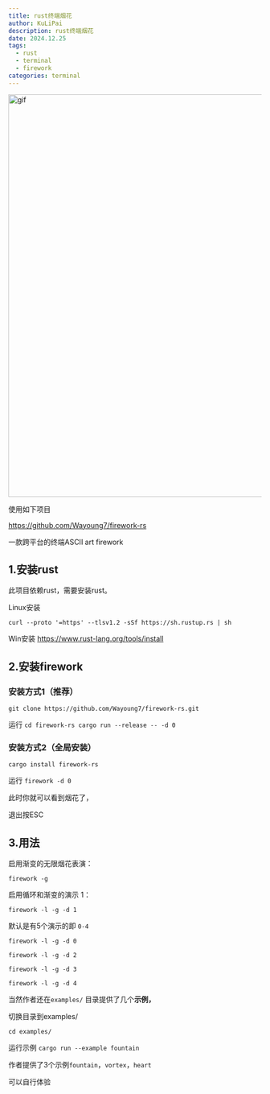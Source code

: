 ```yaml
---
title: rust终端烟花
author: KuLiPai
description: rust终端烟花
date: 2024.12.25
tags: 
  - rust
  - terminal 
  - firework
categories: terminal
---
```




<img src="https://raw.githubusercontent.com/Wayoung7/firework-rs/master/gif/demo_0.gif" alt="gif" width="800">

使用如下项目

https://github.com/Wayoung7/firework-rs

一款跨平台的终端ASCII art firework

## 1.安装rust

此项目依赖rust，需要安装rust。

Linux安装

`curl --proto '=https' --tlsv1.2 -sSf https://sh.rustup.rs | sh`

Win安装
https://www.rust-lang.org/tools/install

## 2.安装firework

### 安装方式1（推荐）

`git clone https://github.com/Wayoung7/firework-rs.git`

运行
`cd firework-rs
cargo run --release -- -d 0`

### 安装方式2（全局安装）

`cargo install firework-rs`

运行
`firework -d 0`


此时你就可以看到烟花了，

退出按ESC

## 3.用法

启用渐变的无限烟花表演：

`firework -g`

启用循环和渐变的演示 1：

`firework -l -g -d 1`

默认是有5个演示的即 `0-4`

`firework -l -g -d 0`

`firework -l -g -d 2`

`firework -l -g -d 3`

`firework -l -g -d 4`

当然作者还在`examples/` 目录提供了几个**示例，**

切换目录到examples/

`cd examples/`

运行示例
`cargo run --example fountain`

作者提供了3个示例`fountain`，`vortex`，`heart`

可以自行体验
